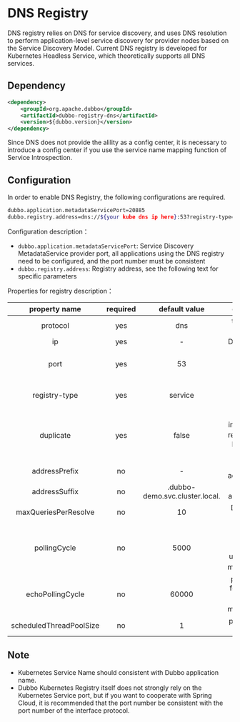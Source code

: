 # DNS Registry

DNS registry relies on DNS for service discovery, 
and uses DNS resolution to perform application-level service discovery 
for provider nodes based on the Service Discovery Model. 
Current DNS registry is developed for Kubernetes Headless Service, 
which theoretically supports all DNS services.

## Dependency

```xml
<dependency>
    <groupId>org.apache.dubbo</groupId>
    <artifactId>dubbo-registry-dns</artifactId>
    <version>${dubbo.version}</version>
</dependency>
```
Since DNS does not provide the alility as a config center, 
it is necessary to introduce a config center if you use 
the service name mapping function of Service Introspection.

## Configuration

In order to enable DNS Registry, the following configurations are required.

```bash
dubbo.application.metadataServicePort=20885
dubbo.registry.address=dns://${your kube dns ip here}:53?registry-type=service&duplicate=false&addressSuffix=.dubbo-demo.svc.cluster.local.
```

Configuration description：

- `dubbo.application.metadataServicePort`: Service Discovery MetadataService provider port, all applications using the DNS registry need to be configured, and the port number must be consistent
- `dubbo.registry.address`: Registry address, see the following text for specific parameters

Properties for registry description：


| property name | required | default value | description |
| :---: | :---: | :---: | :---: |
| protocol | yes | dns | the protocol for registry |
| ip | yes | - | DNS Server IP |
| port | yes | 53 | DNS port（UDP protocol） |
| registry-type | yes | service | enable Service Discovery |
| duplicate | yes | false | enable interface level register（DNS Registry not support） |
| addressPrefix | no | - | domain address prefix |
| addressSuffix | no | .dubbo-demo.svc.cluster.local. | domain address suffix |
| maxQueriesPerResolve | no | 10 | DNS queries per resolve |
| pollingCycle | no | 5000 | DNS polling cycle for address update（Unit: milliseconds） |
| echoPollingCycle | no | 60000 | polling cycle for endpoints echo（Unit: milliseconds） |
| scheduledThreadPoolSize | no | 1 | polling thread pool size |

## Note

- Kubernetes Service Name should consistent with Dubbo application name.
- Dubbo Kubernetes Registry itself does not strongly rely on the Kubernetes Service port, but if you want to cooperate with Spring Cloud, it is recommended that the port number be consistent with the port number of the interface protocol.
